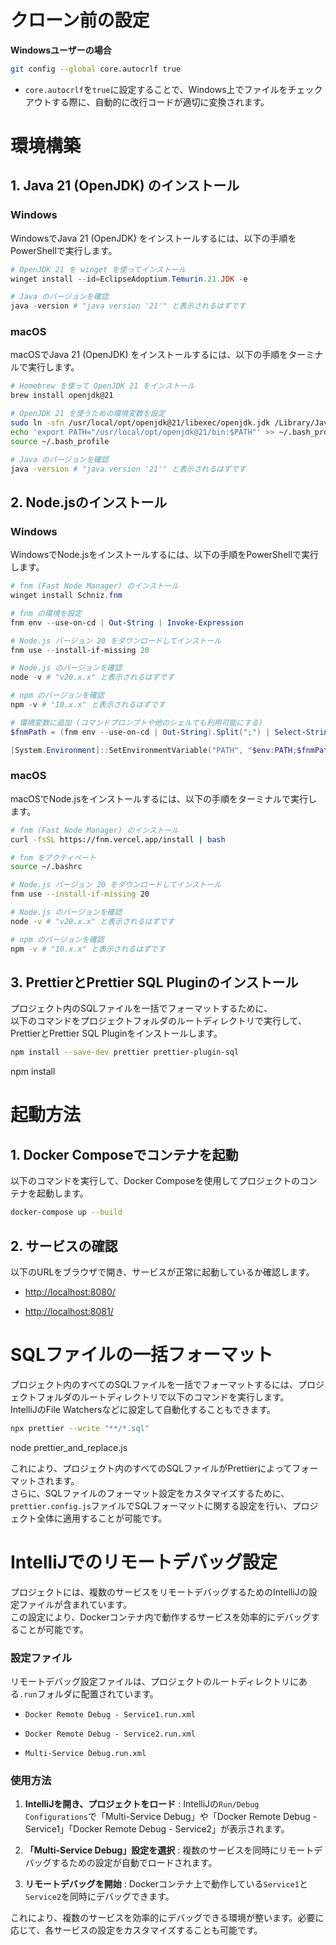 # クローン前の設定

**Windowsユーザーの場合**

```bash
git config --global core.autocrlf true
```

- `core.autocrlf`を`true`に設定することで、Windows上でファイルをチェックアウトする際に、自動的に改行コードが適切に変換されます。

# 環境構築

## 1. Java 21 (OpenJDK) のインストール

### Windows

WindowsでJava 21 (OpenJDK) をインストールするには、以下の手順をPowerShellで実行します。

```powershell
# OpenJDK 21 を winget を使ってインストール
winget install --id=EclipseAdoptium.Temurin.21.JDK -e

# Java のバージョンを確認
java -version # "java version '21'" と表示されるはずです
```

### macOS

macOSでJava 21 (OpenJDK) をインストールするには、以下の手順をターミナルで実行します。

```bash
# Homebrew を使って OpenJDK 21 をインストール
brew install openjdk@21

# OpenJDK 21 を使うための環境変数を設定
sudo ln -sfn /usr/local/opt/openjdk@21/libexec/openjdk.jdk /Library/Java/JavaVirtualMachines/openjdk-21.jdk
echo 'export PATH="/usr/local/opt/openjdk@21/bin:$PATH"' >> ~/.bash_profile
source ~/.bash_profile

# Java のバージョンを確認
java -version # "java version '21'" と表示されるはずです
```

## 2. Node.jsのインストール

### Windows

WindowsでNode.jsをインストールするには、以下の手順をPowerShellで実行します。

```powershell
# fnm (Fast Node Manager) のインストール
winget install Schniz.fnm

# fnm の環境を設定
fnm env --use-on-cd | Out-String | Invoke-Expression

# Node.js バージョン 20 をダウンロードしてインストール
fnm use --install-if-missing 20

# Node.js のバージョンを確認
node -v # "v20.x.x" と表示されるはずです

# npm のバージョンを確認
npm -v # "10.x.x" と表示されるはずです

# 環境変数に追加 (コマンドプロンプトや他のシェルでも利用可能にする)
$fnmPath = (fnm env --use-on-cd | Out-String).Split(";") | Select-String -Pattern "C:\\.*\.fnm\\node-versions\\v20.*\\bin"

[System.Environment]::SetEnvironmentVariable("PATH", "$env:PATH;$fnmPath", [System.EnvironmentVariableTarget]::User)
```

### macOS

macOSでNode.jsをインストールするには、以下の手順をターミナルで実行します。

```bash
# fnm (Fast Node Manager) のインストール
curl -fsSL https://fnm.vercel.app/install | bash

# fnm をアクティベート
source ~/.bashrc

# Node.js バージョン 20 をダウンロードしてインストール
fnm use --install-if-missing 20

# Node.js のバージョンを確認
node -v # "v20.x.x" と表示されるはずです

# npm のバージョンを確認
npm -v # "10.x.x" と表示されるはずです
```

## 3. PrettierとPrettier SQL Pluginのインストール

プロジェクト内のSQLファイルを一括でフォーマットするために、  
以下のコマンドをプロジェクトフォルダのルートディレクトリで実行して、PrettierとPrettier SQL Pluginをインストールします。

```bash
npm install --save-dev prettier prettier-plugin-sql
```
npm install



# 起動方法

## 1. Docker Composeでコンテナを起動

以下のコマンドを実行して、Docker Composeを使用してプロジェクトのコンテナを起動します。

```bash
docker-compose up --build
```

## 2. サービスの確認

以下のURLをブラウザで開き、サービスが正常に起動しているか確認します。

- [http://localhost:8080/](http://localhost:8080/)

- [http://localhost:8081/](http://localhost:8081/)

# SQLファイルの一括フォーマット

プロジェクト内のすべてのSQLファイルを一括でフォーマットするには、プロジェクトフォルダのルートディレクトリで以下のコマンドを実行します。  
IntelliJのFile Watchersなどに設定して自動化することもできます。

```bash
npx prettier --write "**/*.sql"
```
node prettier_and_replace.js

これにより、プロジェクト内のすべてのSQLファイルがPrettierによってフォーマットされます。  
さらに、SQLファイルのフォーマット設定をカスタマイズするために、`prettier.config.js`ファイルでSQLフォーマットに関する設定を行い、プロジェクト全体に適用することが可能です。

# IntelliJでのリモートデバッグ設定

プロジェクトには、複数のサービスをリモートデバッグするためのIntelliJの設定ファイルが含まれています。  
この設定により、Dockerコンテナ内で動作するサービスを効率的にデバッグすることが可能です。

### 設定ファイル

リモートデバッグ設定ファイルは、プロジェクトのルートディレクトリにある`.run`フォルダに配置されています。

- `Docker Remote Debug - Service1.run.xml`

- `Docker Remote Debug - Service2.run.xml`

- `Multi-Service Debug.run.xml`

### 使用方法

1. **IntelliJを開き、プロジェクトをロード** : IntelliJの`Run/Debug Configurations`で「Multi-Service Debug」や「Docker Remote Debug - Service1」「Docker Remote Debug - Service2」が表示されます。

2. **「Multi-Service Debug」設定を選択** : 複数のサービスを同時にリモートデバッグするための設定が自動でロードされます。

3. **リモートデバッグを開始** : Dockerコンテナ上で動作している`Service1`と`Service2`を同時にデバッグできます。

これにより、複数のサービスを効率的にデバッグできる環境が整います。必要に応じて、各サービスの設定をカスタマイズすることも可能です。




